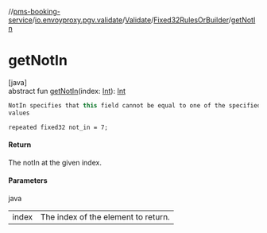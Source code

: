 //[pms-booking-service](../../../../index.md)/[io.envoyproxy.pgv.validate](../../index.md)/[Validate](../index.md)/[Fixed32RulesOrBuilder](index.md)/[getNotIn](get-not-in.md)

# getNotIn

[java]\
abstract fun [getNotIn](get-not-in.md)(index: [Int](https://kotlinlang.org/api/core/kotlin-stdlib/kotlin/-int/index.html)): [Int](https://kotlinlang.org/api/core/kotlin-stdlib/kotlin/-int/index.html)

```kotlin
NotIn specifies that this field cannot be equal to one of the specified
values

```
`repeated fixed32 not_in = 7;`

#### Return

The notIn at the given index.

#### Parameters

java

| | |
|---|---|
| index | The index of the element to return. |